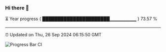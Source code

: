 ### Hi there 👋

⏳ Year progress { ██████████████████████▁▁▁▁▁▁▁▁ } 73.57 %

---

⏰ Updated on Thu, 26 Sep 2024 06:15:50 GMT

![Progress Bar CI](https://github.com/code-lakshay/GitHub-Actions-Demo/workflows/Progress%20Bar%20CI/badge.svg)
